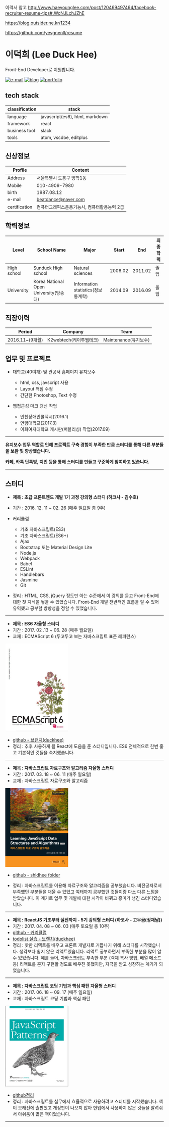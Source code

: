 이력서 참고
http://www.haeyounglee.com/post/120469497464/facebook-recruiter-resume-tips#.WcNJLchJZhE

https://blog.outsider.ne.kr/1234

https://github.com/yevgnenll/resume

# 이덕희 (Lee Duck Hee)

Front-End Developer로 지원합니다.

[![e-mail](https://img.shields.io/badge/email-beatdance%40naver.com-blue.svg)](mailto:beatdance@naver.com) [![blog](https://img.shields.io/badge/blog-shldhee.github.io-lightgrey.svg)](http://shldhee.github.io/) [![portfolio](https://img.shields.io/badge/portfolio-bbaki.ivryo.net-brightgreen.svg)](http://bbaki.ivyro.net/)

## tech stack

classification | stack
--|--
language | javascript(es6), html, markdown
framework  | react
business tool | slack
tools | atom, vscdoe, editplus

## 신상정보

Profile | Content
--|--
Address | 서울특별시 도봉구 방학1동
Mobile  | 010-4909-7980
birth | 1987.08.12
e-mail | beatdance@naver.com
certification | 컴퓨터그래픽스운용기능사, 컴퓨터활용능력 2급

## 학력정보

Level | School Name | Major | Start | End | 최종학력
--|--|--|--|--|--
High school | Sunduck High school | Natural sciences  | 2006.02  | 2011.02  | 졸업
University| Korea National Open University(방송대) | Information statistics(정보통계학)  | 2014.09  | 2016.09  | 졸업

## 직장이력

Period | Company | Team
-|-|-|
2016.11~(9개월)| K2webtech(케이투웹테크)| Maintenance(유지보수)

## 업무 및 프로젝트

* 대학교(40여개) 및 관공서 홈페이지 유지보수
  * html, css, javscript 사용
  * Layout 깨짐 수정
  * 간단한 Photoshop, Text 수정

* 웹접근성 마크 갱신 작업
  * 인천장애인콜택시(2016.1)
  * 연암대학교(2017.3)
  * 이화여자대학교 게시판(퍼블리싱) 작업(2017.09)

---

**유지보수 업무 역할로 인해 프로젝트 구축 경험이 부족한 만큼 스터디를 통해 다른 부분들을 보완 및 향상했습니다.**

**카페, 카톡 단톡방, 지인 등을 통해 스터디를 만들고 꾸준하게 참여하고 있습니다.**

---

## 스터디

* **제목 : 초급 프론트엔드 개발 1기 과정 강의형 스터디 (하코사 - 김수호)**
* 기간 : 2016. 12. 11 ~ 02. 26 (매주 일요일 총 9주)
* 커리큘럼
  - 기초 자바스크립트(ES3)
  - 기초 자바스크립트(ES6+)
  - Ajax
  - Bootstrap 또는 Material Design Lite
  - Node.js
  - Webpack
  - Babel
  - ESLint
  - Handlebars
  - Jasmine
  - Git

* 정리 : HTML, CSS, jQuery 정도만 아는 수준에서 이 강의를 듣고 Front-End에 대한 첫 지식을 쌓을 수 있었습니다. Front-End 개발 전반적인 흐름을 알 수 있어 유익했고 공부할 방향성을 정할 수 있었습니다.

---

* **제목 : ES6 자율형 스터디**
* 기간 : 2017. 02 .13 ~ 06. 28 (매주 월요일)
* 교재 : ECMAScript 6 (두고두고 보는 자바스크립트 표준 레퍼런스)

<img src="./images/es6.jpg" width="200" />

* [github - 브랜치(duckhee)](https://github.com/shldhee/es6-study/tree/duckhee)
* 정리 : 추후 사용하게 될 React에 도움을 준 스터디입니다. ES6 전체적으로 한번 훑고 기본적인 것들을 숙지했습니다.

---

* **제목 : 자바스크립트 자료구조와 알고리즘 자율형 스터디**
* 기간 : 2017. 03. 18 ~ 06. 11 (매주 일요일)
* 교재 : 자바스크립트 자료구조와 알고리즘

<img src="./images/jsa.jpg" width="200" />

* [github - shldhee folder](https://github.com/shldhee/bookStudy2)

* 정리 : 자바스크립트를 이용해 자료구조와 알고리즘을 공부했습니다. 비전공자로서 부족했던 부분들을 채울 수 있었고 여태까지 공부했던 것들이랑 다소 다른 느낌을 받았습니다. 이 계기로 업무 및 개발에 대한 시각이 바뀌고 흥미가 생긴 스터디였습니다.

---

* **제목 : ReactJS 기초부터 실전까지 - 5기 강의형 스터디 (하코사 - 고무곰(정재남))**
* 기간 : 2017. 04. 08 ~ 06. 03 (매주 토요일 총 10주)
* [github - 커리큘럼](https://github.com/shldhee/reactStudy)
* [todolist 실습 - 브랜치(duckhee)](https://github.com/react-study/playground-5)
* 정리 : 핫한 리액트를 배우고 프론트 개발자로 거듭나기 위해 스터디를 시작했습니다. 생각보다 쉽지 않은 리액트였습니다. 리액트 공부하면서 부족한 부분을 많이 알 수 있었습니다. 예를 들어, 자바스크립트 부족한 부분 (객체 복사 방법, 배열 메소드 등) 리액트를 혼자 구현할 정도로 배우진 못했지만, 자극을 받고 성장하는 계기가 되었습니다.

---

* **제목 : 자바스크립트 코딩 기법과 핵심 패턴 자율형 스터디**
* 기간 : 2017. 06. 18 ~ 09. 17 (매주 일요일)
* 교재 : 자바스크립트 코딩 기법과 핵심 패턴

<img src="./images/jsp.jpg" width="200" />

* [github정리](https://github.com/shldhee/javascript-pattern-study)
* 정리 : 자바스크립트를 실무에서 효율적으로 사용하려고 스터디를 시작했습니다. 책이 오래전에 출판했고 개정판이 나오지 않아 현업에서 사용하지 않은 것들을 알려줘서 아쉬움이 많은 책이었습니다.
---
